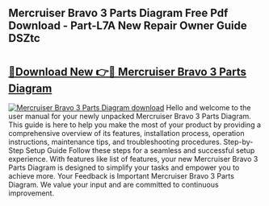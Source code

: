## Mercruiser Bravo 3 Parts Diagram Free Pdf Download - Part-L7A New Repair Owner Guide DSZtc

# <h2><a href="http://dflzakc.blite.top/?on=Mercruiser+Bravo+3+Parts+Diagram">🔗Download New 👉🔴 Mercruiser Bravo 3 Parts Diagram</a></h2>

[![Mercruiser Bravo 3 Parts Diagram download](https://i.imgur.com/lujVjoI.png)](http://dflzakc.blite.top/?on=Mercruiser+Bravo+3+Parts+Diagram)
Hello and welcome to the user manual for your newly unpacked Mercruiser Bravo 3 Parts Diagram. This guide is here to help you make the most of your product by providing a comprehensive overview of its features, installation process, operation instructions, maintenance tips, and troubleshooting procedures. Step-by-Step Setup Guide Follow these steps for a seamless and successful setup experience. With features like list of features, your new Mercruiser Bravo 3 Parts Diagram is designed to simplify your tasks and empower you to achieve more. Your Feedback is Important Mercruiser Bravo 3 Parts Diagram. We value your input and are committed to continuous improvement.
